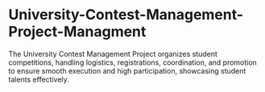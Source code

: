 # University-Contest-Management-Project-Managment
 The University Contest Management Project organizes student competitions, handling logistics, registrations, coordination, and promotion to ensure smooth execution and high participation, showcasing student talents effectively.
